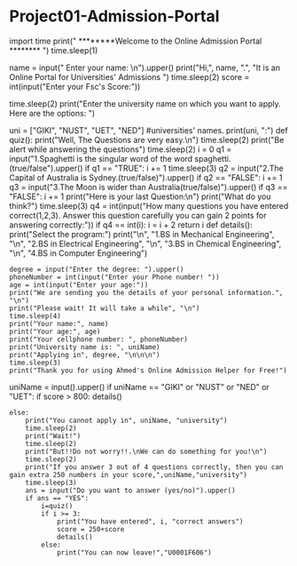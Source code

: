 # Project01-Admission-Portal
import time
print(" ********Welcome to the Online Admission Portal ******** ")
time.sleep(1)

name = input(" Enter your name: \n").upper()
print("Hi,", name, ".", "It is an Online Portal for Universities' Admissions ")
time.sleep(2)
score = int(input("Enter your Fsc's Score:"))

time.sleep(2)
print("Enter the university name on which you want to apply. Here are the options: ")

uni = ["GIKI", "NUST", "UET", "NED"]                            #universities' names.
print(uni, ":")
def quiz():
    print("Well, The Questions are very easy.\n")
    time.sleep(2)
    print("Be alert while answering the questions")
    time.sleep(2)
    i = 0
    q1 = input("1.Spaghetti is the singular word of the word spaghetti.(true/false").upper()
    if q1 == "TRUE":
        i += 1
    time.sleep(3)
    q2 = input("2.The Capital of Australia is Sydney.(true/false)").upper()
    if q2 == "FALSE":
        i += 1
    q3 = input("3.The Moon is wider than Australia(true/false)").upper()
    if q3 == "FALSE":
        i += 1
    print("Here is your last Question:\n")
    print("What do you think?")
    time.sleep(3)
    q4 = int(input("How many questions you have entered correct(1,2,3). Answer this question carefully you can gain 2 points for answering correctly:"))
    if q4 == int(i):
        i = i + 2
        return i
def details():
    print("Select the program:")
    print("\n", "1.BS in Mechanical Engineering", "\n", "2.BS in Electrical Engineering",
          "\n", "3.BS in Chemical Engineering", "\n", "4.BS in Computer Engineering")

    degree = input("Enter the degree: ").upper()
    phoneNumber = int(input("Enter your Phone number! "))
    age = int(input("Enter your age:"))
    print("We are sending you the details of your personal information.", "\n")
    print("Please wait! It will take a while", "\n")
    time.sleep(4)
    print("Your name:", name)
    print("Your age:", age)
    print("Your cellphone number: ", phoneNumber)
    print("University name is: ", uniName)
    print("Applying in", degree, "\n\n\n")
    time.sleep(3)
    print("Thank you for using Ahmed's Online Admission Helper for Free!")

uniName = input().upper()
if uniName == "GIKI" or "NUST" or "NED" or "UET":
    if score > 800:
        details()

    else:
        print("You cannot apply in", uniName, "university")
        time.sleep(2)
        print("Wait!")
        time.sleep(2)
        print("But!!Do not worry!!.\nWe can do something for you!\n")
        time.sleep(2)
        print("If you answer 3 out of 4 questions correctly, then you can gain extra 250 numbers in your score,",uniName,"university")
        time.sleep(3)
        ans = input("Do you want to answer (yes/no)").upper()
        if ans == "YES":
            i=quiz()
            if i >= 3:
                print("You have entered", i, "correct answers")
                score = 250+score
                details()
            else:
                print("You can now leave!","U0001F606")

